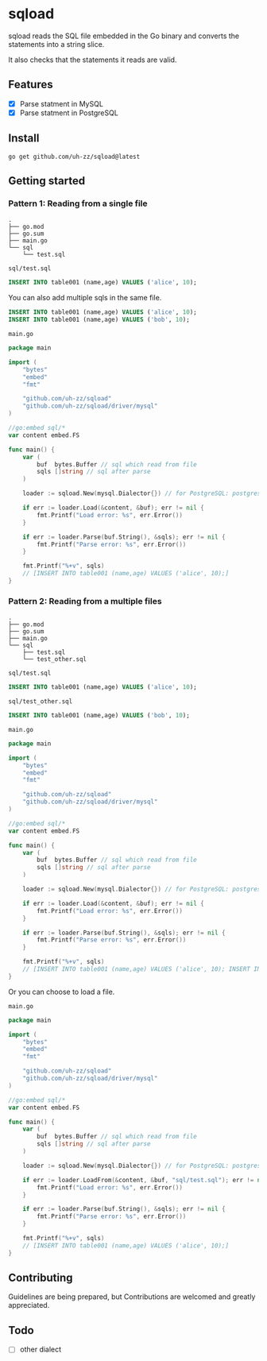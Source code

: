 # sqload

sqload reads the SQL file embedded in the Go binary and converts the statements into a string slice.

It also checks that the statements it reads are valid.

## Features

- [x] Parse statment in MySQL
- [x] Parse statment in PostgreSQL

## Install

```
go get github.com/uh-zz/sqload@latest
```

## Getting started

### Pattern 1: Reading from a single file

```
.
├── go.mod
├── go.sum
├── main.go
└── sql
    └── test.sql
```

`sql/test.sql`

```sql
INSERT INTO table001 (name,age) VALUES ('alice', 10);
```

You can also add multiple sqls in the same file.

```sql
INSERT INTO table001 (name,age) VALUES ('alice', 10);
INSERT INTO table001 (name,age) VALUES ('bob', 10);
```

`main.go`

```go
package main

import (
	"bytes"
	"embed"
	"fmt"

	"github.com/uh-zz/sqload"
	"github.com/uh-zz/sqload/driver/mysql"
)

//go:embed sql/*
var content embed.FS

func main() {
	var (
		buf  bytes.Buffer // sql which read from file
		sqls []string // sql after parse
	)

	loader := sqload.New(mysql.Dialector{}) // for PostgreSQL: postgresql.Dialector{}

	if err := loader.Load(&content, &buf); err != nil {
		fmt.Printf("Load error: %s", err.Error())
	}

	if err := loader.Parse(buf.String(), &sqls); err != nil {
		fmt.Printf("Parse error: %s", err.Error())
	}

	fmt.Printf("%+v", sqls)
    // [INSERT INTO table001 (name,age) VALUES ('alice', 10);]
}
```

### Pattern 2: Reading from a multiple files

```
.
├── go.mod
├── go.sum
├── main.go
└── sql
    ├── test.sql
    └── test_other.sql
```

`sql/test.sql`

```sql
INSERT INTO table001 (name,age) VALUES ('alice', 10);
```

`sql/test_other.sql`

```sql
INSERT INTO table001 (name,age) VALUES ('bob', 10);
```

`main.go`

```go
package main

import (
	"bytes"
	"embed"
	"fmt"

	"github.com/uh-zz/sqload"
	"github.com/uh-zz/sqload/driver/mysql"
)

//go:embed sql/*
var content embed.FS

func main() {
	var (
		buf  bytes.Buffer // sql which read from file
		sqls []string // sql after parse
	)

	loader := sqload.New(mysql.Dialector{}) // for PostgreSQL: postgresql.Dialector{}

	if err := loader.Load(&content, &buf); err != nil {
		fmt.Printf("Load error: %s", err.Error())
	}

	if err := loader.Parse(buf.String(), &sqls); err != nil {
		fmt.Printf("Parse error: %s", err.Error())
	}

	fmt.Printf("%+v", sqls)
    // [INSERT INTO table001 (name,age) VALUES ('alice', 10); INSERT INTO table001 (name,age) VALUES ('bob', 20);]
}
```

Or you can choose to load a file.

`main.go`

```go
package main

import (
	"bytes"
	"embed"
	"fmt"

	"github.com/uh-zz/sqload"
	"github.com/uh-zz/sqload/driver/mysql"
)

//go:embed sql/*
var content embed.FS

func main() {
	var (
		buf  bytes.Buffer // sql which read from file
		sqls []string // sql after parse
	)

	loader := sqload.New(mysql.Dialector{}) // for PostgreSQL: postgresql.Dialector{}

	if err := loader.LoadFrom(&content, &buf, "sql/test.sql"); err != nil {
		fmt.Printf("Load error: %s", err.Error())
	}

	if err := loader.Parse(buf.String(), &sqls); err != nil {
		fmt.Printf("Parse error: %s", err.Error())
	}

	fmt.Printf("%+v", sqls)
    // [INSERT INTO table001 (name,age) VALUES ('alice', 10);]
}
```

## Contributing

Guidelines are being prepared, but Contributions are welcomed and greatly appreciated.

## Todo

- [ ] other dialect
